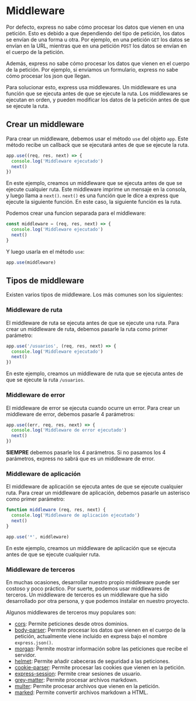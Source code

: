 # Middleware

Por defecto, express no sabe cómo procesar los datos que vienen en una petición. Esto es debido a que dependiendo del tipo de petición, los datos se envían de una forma u otra. Por ejemplo, en una petición `GET` los datos se envían en la URL, mientras que en una petición `POST` los datos se envían en el cuerpo de la petición. 

Además, express no sabe cómo procesar los datos que vienen en el cuerpo de la petición. Por ejemplo, si enviamos un formulario, express no sabe cómo procesar los json que llegan.

Para solucionar esto, express usa middlewares. Un middleware es una función que se ejecuta antes de que se ejecute la ruta. Los middlewares se ejecutan en orden, y pueden modificar los datos de la petición antes de que se ejecute la ruta.

## Crear un middleware

Para crear un middleware, debemos usar el método `use` del objeto `app`. Este método recibe un callback que se ejecutará antes de que se ejecute la ruta.

```js
app.use((req, res, next) => {
  console.log('Middleware ejecutado')
  next()
})
```

En este ejemplo, creamos un middleware que se ejecuta antes de que se ejecute cualquier ruta. Este middleware imprime un mensaje en la consola, y luego llama a `next()`. `next()` es una función que le dice a express que ejecute la siguiente función. En este caso, la siguiente función es la ruta.

Podemos crear una funcion separada para el middleware:

```js
const middleware = (req, res, next) => {
  console.log('Middleware ejecutado')
  next()
}
```

Y luego usarla en el método `use`:

```js
app.use(middleware)
```

## Tipos de middleware

Existen varios tipos de middleware. Los más comunes son los siguientes:

### Middleware de ruta

El middleware de ruta se ejecuta antes de que se ejecute una ruta. Para crear un middleware de ruta, debemos pasarle la ruta como primer parámetro:

```js
app.use('/usuarios', (req, res, next) => {
  console.log('Middleware ejecutado')
  next()
})
```

En este ejemplo, creamos un middleware de ruta que se ejecuta antes de que se ejecute la ruta `/usuarios`.

### Middleware de error

El middleware de error se ejecuta cuando ocurre un error. Para crear un middleware de error, debemos pasarle 4 parámetros:

```js
app.use((err, req, res, next) => {
  console.log('Middleware de error ejecutado')
  next()
})
```

**SIEMPRE** debemos pasarle los 4 parámetros. Si no pasamos los 4 parámetros, express no sabrá que es un middleware de error.

### Middleware de aplicación

El middleware de aplicación se ejecuta antes de que se ejecute cualquier ruta. Para crear un middleware de aplicación, debemos pasarle un asterisco como primer parámetro:

```js
function middleware (req, res, next) {
  console.log('Middleware de aplicación ejecutado')
  next()
}

app.use('*', middleware)
```

En este ejemplo, creamos un middleware de aplicación que se ejecuta antes de que se ejecute cualquier ruta.

### Middleware de terceros

En muchas ocasiones, desarrollar nuestro propio middleware puede ser costoso y poco práctico. Por suerte, podemos usar middlewares de terceros. Un middleware de terceros es un middleware que ha sido desarrollado por otra persona, y que podemos instalar en nuestro proyecto.

Algunos middlewares de terceros muy populares son:

- [cors](https://www.npmjs.com/package/cors): Permite peticiones desde otros dominios.
- [body-parser](https://www.npmjs.com/package/body-parser): Permite procesar los datos que vienen en el cuerpo de la petición, actualmente viene incluido en express bajo el nombre `express.json()`.
- [morgan](https://www.npmjs.com/package/morgan): Permite mostrar información sobre las peticiones que recibe el servidor.
- [helmet](https://www.npmjs.com/package/helmet): Permite añadir cabeceras de seguridad a las peticiones.
- [cookie-parser](https://www.npmjs.com/package/cookie-parser): Permite procesar las cookies que vienen en la petición.
- [express-session](https://www.npmjs.com/package/express-session): Permite crear sesiones de usuario.
- [grey-matter](https://www.npmjs.com/package/grey-matter): Permite procesar archivos markdown.
- [multer](https://www.npmjs.com/package/multer): Permite procesar archivos que vienen en la petición.
- [marked](https://www.npmjs.com/package/marked): Permite convertir archivos markdown a HTML.

